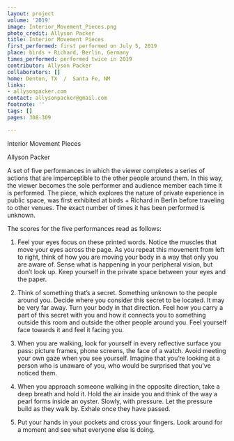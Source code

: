 ```yaml
---
layout: project
volume: '2019'
image: Interior_Movement_Pieces.png
photo_credit: Allyson Packer
title: Interior Movement Pieces
first_performed: first performed on July 5, 2019
place: birds + Richard, Berlin, Germany
times_performed: performed twice in 2019
contributor: Allyson Packer
collaborators: []
home: Denton, TX  /  Santa Fe, NM
links:
- allysonpacker.com
contact: allysonpacker@gmail.com
footnote: ''
tags: []
pages: 308-309

---
```


Interior Movement Pieces

Allyson Packer

A set of five performances in which the viewer completes a series of actions that are imperceptible to the other people around them. In this way, the viewer becomes the sole performer and audience member each time it is performed. The piece, which explores the nature of private experience in public space, was first exhibited at birds + Richard in Berlin before traveling to other venues. The exact number of times it has been performed is unknown.

The scores for the five performances read as follows:

1. Feel your eyes focus on these printed words. Notice the muscles that move your eyes across the page. As you repeat this movement from left to right, think of how you are moving your body in a way that only you are aware of. Sense what is happening in your peripheral vision, but don’t look up. Keep yourself in the private space between your eyes and the paper.

2. Think of something that’s a secret. Something unknown to the people around you. Decide where you consider this secret to be located. It may be very far away. Turn your body in that direction. Feel how you carry a part of this secret with you and how it connects you to something outside this room and outside the other people around you. Feel yourself face towards it and feel it facing you.

3. When you are walking, look for yourself in every reflective surface you pass: picture frames, phone screens, the face of a watch. Avoid meeting your own gaze when you see yourself. Imagine that you’re looking at a person who is unaware of you, who would be surprised that you’ve noticed them.

4. When you approach someone walking in the opposite direction, take a deep breath and hold it. Hold the air inside you and think of the way a pearl forms inside an oyster. Slowly, with pressure. Let the pressure build as they walk by. Exhale once they have passed.

5. Put your hands in your pockets and cross your fingers. Look around for a moment and see what everyone else is doing.
